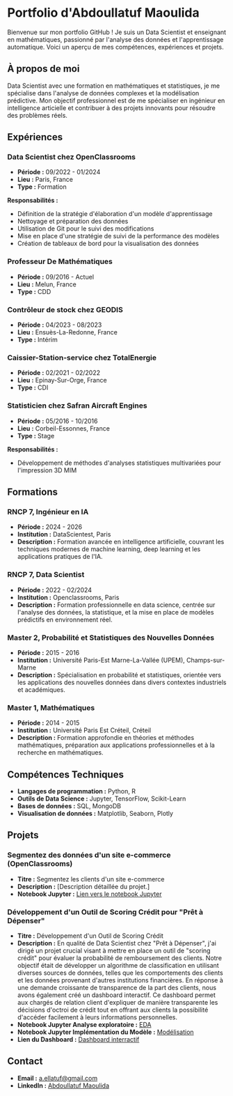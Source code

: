 # Portfolio d'Abdoullatuf Maoulida

Bienvenue sur mon portfolio GitHub ! Je suis un Data Scientist et enseignant en mathématiques, passionné par l'analyse des données et l'apprentissage automatique. Voici un aperçu de mes compétences, expériences et projets.

## À propos de moi

Data Scientist avec une formation en mathématiques et statistiques, je me spécialise dans l'analyse de données complexes et la modélisation prédictive. Mon objectif professionnel est de me spécialiser en ingénieur en intelligence articielle et contribuer à des projets innovants pour résoudre des problèmes réels.

## Expériences

### Data Scientist chez OpenClassrooms
- **Période :** 09/2022 - 01/2024
- **Lieu :** Paris, France
- **Type :** Formation

**Responsabilités :**
- Définition de la stratégie d'élaboration d'un modèle d'apprentissage
- Nettoyage et préparation des données
- Utilisation de Git pour le suivi des modifications
- Mise en place d'une stratégie de suivi de la performance des modèles
- Création de tableaux de bord pour la visualisation des données

### Professeur De Mathématiques
- **Période :** 09/2016 - Actuel
- **Lieu :** Melun, France
- **Type :** CDD

### Contrôleur de stock chez GEODIS
- **Période :** 04/2023 - 08/2023
- **Lieu :** Ensuès-La-Redonne, France
- **Type :** Intérim

### Caissier-Station-service chez TotalEnergie
- **Période :** 02/2021 - 02/2022
- **Lieu :** Epinay-Sur-Orge, France
- **Type :** CDI

### Statisticien chez Safran Aircraft Engines
- **Période :** 05/2016 - 10/2016
- **Lieu :** Corbeil-Essonnes, France
- **Type :** Stage

**Responsabilités :**
- Développement de méthodes d'analyses statistiques multivariées pour l'impression 3D MIM

## Formations

### RNCP 7, Ingénieur en IA
- **Période :** 2024 - 2026
- **Institution :** DataScientest, Paris
- **Description :** Formation avancée en intelligence artificielle, couvrant les techniques modernes de machine learning, deep learning et les applications pratiques de l'IA.

### RNCP 7, Data Scientist
- **Période :** 2022 - 02/2024
- **Institution :** Openclassrooms, Paris
- **Description :** Formation professionnelle en data science, centrée sur l'analyse des données, la statistique, et la mise en place de modèles prédictifs en environnement réel.

### Master 2, Probabilité et Statistiques des Nouvelles Données
- **Période :** 2015 - 2016
- **Institution :** Université Paris-Est Marne-La-Vallée (UPEM), Champs-sur-Marne
- **Description :** Spécialisation en probabilité et statistiques, orientée vers les applications des nouvelles données dans divers contextes industriels et académiques.

### Master 1, Mathématiques
- **Période :** 2014 - 2015
- **Institution :** Université Paris Est Créteil, Créteil
- **Description :** Formation approfondie en théories et méthodes mathématiques, préparation aux applications professionnelles et à la recherche en mathématiques.


## Compétences Techniques

- **Langages de programmation :** Python, R
- **Outils de Data Science :** Jupyter, TensorFlow, Scikit-Learn
- **Bases de données :** SQL, MongoDB
- **Visualisation de données :** Matplotlib, Seaborn, Plotly

## Projets

### Segmentez des données d'un site e-commerce (OpenClassrooms)
- **Titre :** Segmentez les clients d'un site e-commerce
- **Description :** [Description détaillée du projet.]
- **Notebook Jupyter :** [Lien vers le notebook Jupyter](URL_du_notebook)

### Développement d'un Outil de Scoring Crédit pour "Prêt à Dépenser"
- **Titre :** Développement d'un Outil de Scoring Crédit
- **Description :** En qualité de Data Scientist chez "Prêt à Dépenser", j'ai dirigé un projet crucial visant à mettre en place un outil de "scoring crédit" pour évaluer la probabilité de remboursement des clients. Notre objectif était de développer un algorithme de classification en utilisant diverses sources de données, telles que les comportements des clients et les données provenant d'autres institutions financières. En réponse à une demande croissante de transparence de la part des clients, nous avons également créé un dashboard interactif. Ce dashboard permet aux chargés de relation client d'expliquer de manière transparente les décisions d'octroi de crédit tout en offrant aux clients la possibilité d'accéder facilement à leurs informations personnelles.
- **Notebook Jupyter Analyse exploratoire :** [EDA](https://github.com/Abdoullatuf/Portfolio/blob/main/Notebook1_P7_Exploration_Abdoullatuf_Maoulida_02_2023.ipynb)
- **Notebook Jupyter Implémentation du Modèle :** [Modélisation](https://github.com/Abdoullatuf/Portfolio/blob/main/Notebook2_P7_Modelisation_Abdoullatuf_Maoulida.ipynb)
- **Lien du Dashboard :** [Dashboard interractif](https://streamlit-app-p7.onrender.com/)

## Contact

- **Email :** a.ellatuf@gmail.com
- **LinkedIn :** [Abdoullatuf Maoulida](https://www.linkedin.com/in/abdoullatuf-maoulida/)





